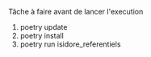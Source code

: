 Tâche à faire avant de lancer l'execution
1. poetry update
2. poetry install
3. poetry run isidore_referentiels